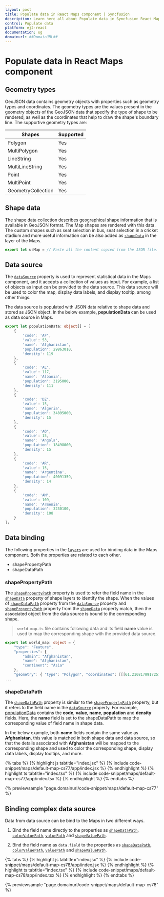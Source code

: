 ```yaml
---
layout: post
title: Populate data in React Maps component | Syncfusion
description: Learn here all about Populate data in Syncfusion React Maps component of Syncfusion Essential JS 2 and more.
control: Populate data 
platform: ej2-react
documentation: ug
domainurl: ##DomainURL##
---
```


# Populate data in React Maps component

## Geometry types

GeoJSON data contains geometry objects with properties such as geometry types and coordinates. The geometry types are the values present in the geometry objects of the GeoJSON data that specify the type of shape to be rendered, as well as the coordinates that help to draw the shape's boundary line. The supportive geometry types are:

| **Shapes** | **Supported** |
| --- | --- |
|Polygon| Yes |
|MultiPolygon| Yes |
|LineString| Yes |
|MultiLineString| Yes |
|Point| Yes |
|MultiPoint| Yes |
|GeometryCollection| Yes |

## Shape data

The shape data collection describes geographical shape information that is available in GeoJSON format. The Map shapes are rendered with this data. The custom shapes such as seat selection in bus, seat selection in a cricket stadium and more useful information can be also added as [`shapeData`](https://ej2.syncfusion.com/react/documentation/api/maps/layerSettingsModel/#shapedata) in the layer of the Maps.

```ts
export let usMap = // Paste all the content copied from the JSON file.
```

## Data source

The [`dataSource`](https://ej2.syncfusion.com/react/documentation/api/maps/layerSettingsModel/#datasource) property is used to represent statistical data in the Maps component, and it accepts a collection of values as input. For example, a list of objects as input can be provided to the data source. This data source will be used to color the map, display data labels, and display tooltip, among other things.

The data source is populated with JSON data relative to shape data and stored as JSON object. In the below example, **populationData** can be used as data source in Maps.



```ts
export let populationData: object[] = [
    {
        'code': 'AF',
        'value': 53,
        'name': 'Afghanistan',
        'population': 29863010,
        'density': 119
    },
    {
        'code': 'AL',
        'value': 117,
        'name': 'Albania',
        'population': 3195000,
        'density': 111
    },
    {
        'code': 'DZ',
        'value': 15,
        'name': 'Algeria',
        'population': 34895000,
        'density': 15
    },
    {
        'code': 'AO',
        'value': 15,
        'name': 'Angola',
        'population': 18498000,
        'density': 15
    },
    {
        'code': 'AR',
        'value': 15,
        'name': 'Argentina',
        'population': 40091359,
        'density': 14
    },
    {
        'code': 'AM',
        'value': 109,
        'name': 'Armenia',
        'population': 3230100,
        'density': 108
    }
];
```

## Data binding

The following properties in the [`layers`](https://ej2.syncfusion.com/react/documentation/api/maps/layerSettingsModel/) are used for binding data in the Maps component. Both the properties are related to each other.

* shapePropertyPath
* shapeDataPath

### shapePropertyPath

The [`shapePropertyPath`](https://ej2.syncfusion.com/react/documentation/api/maps/layerSettingsModel/#shapepropertypath) property is used to refer the field name in the [`shapeData`](https://ej2.syncfusion.com/react/documentation/api/maps/layerSettingsModel/#shapedata) property of shape layers to identify the shape. When the values of [`shapeDataPath`](https://ej2.syncfusion.com/react/documentation/api/maps/layerSettingsModel/#shapedatapath) property from the [`dataSource`](https://ej2.syncfusion.com/react/documentation/api/maps/layerSettingsModel/#datasource) property and [`shapePropertyPath`](https://ej2.syncfusion.com/react/documentation/api/maps/layerSettingsModel/#shapepropertypath) property from the [`shapeData`](https://ej2.syncfusion.com/react/documentation/api/maps/layerSettingsModel/#shapedata) property match, then the associated object from the data source is bound to the corresponding shape.

>`world-map.ts` file contains following data and its field **name** value is used to map the corresponding shape with the provided data source.

```ts
export let world_map: object = {
    "type": "Feature",
    "properties": {
        "admin": "Afghanistan",
        "name": "Afghanistan",
        "continent": "Asia"
    },
    "geometry": { "type": "Polygon", "coordinates": [[[61.21081709172573, https://ej2.syncfusion.com/react/documentation. },
...

```

### shapeDataPath

The [`shapeDataPath`](https://ej2.syncfusion.com/react/documentation/api/maps/layerSettingsModel/#shapedatapath) property is similar to the [`shapePropertyPath`](https://ej2.syncfusion.com/react/documentation/api/maps/layerSettingsModel/#shapepropertypath) property, but it refers to the field name in the [`dataSource`](https://ej2.syncfusion.com/react/documentation/api/maps/layerSettingsModel/#datasource) property. For example, [populationData](#data-source) contains the **code**, **value**, **name**, **population** and **density** fields. Here, the **name** field is set to the shapeDataPath to map the corresponding value of field name in shape data.

In the below example, both **name** fields contain the same value as **Afghanistan**, this value is matched in both shape data and data source, so that the details associated with **Afghanistan** will be mapped to the corresponding shape and used to color the corresponding shape, display data labels, display tooltips, and more.

{% tabs %}
{% highlight js tabtitle="index.jsx" %}
{% include code-snippet/maps/default-map-cs77/app/index.jsx %}
{% endhighlight %}
{% highlight ts tabtitle="index.tsx" %}
{% include code-snippet/maps/default-map-cs77/app/index.tsx %}
{% endhighlight %}
{% endtabs %}

 {% previewsample "page.domainurl/code-snippet/maps/default-map-cs77" %}

<!-- markdownlint-disable MD010 -->

## Binding complex data source

Data from data source can be bind to the Maps in two different ways.

1. Bind the field name directly to the properties as [`shapeDataPath`](https://ej2.syncfusion.com/react/documentation/api/maps/layerSettingsModel/#shapedatapath), [`colorValuePath`](https://ej2.syncfusion.com/react/documentation/api/maps/markerSettingsModel/#colorvaluepath),
[`valuePath`](https://ej2.syncfusion.com/react/documentation/api/maps/tooltipSettingsModel/#valuepath) and [`shapeValuePath`](https://ej2.syncfusion.com/react/documentation/api/maps/markerSettingsModel/#shapevaluepath).

2. Bind the field name as `data.field` to the properties as [`shapeDataPath`](../api/maps/layerSettingsModel/#shapedatapath), [`colorValuePath`](https://ej2.syncfusion.com/react/documentation/api/maps/markerSettingsModel/#colorvaluepath),
[`valuePath`](https://ej2.syncfusion.com/react/documentation/api/maps/tooltipSettingsModel/#valuepath) and [`shapeValuePath`](https://ej2.syncfusion.com/react/documentation/api/maps/markerSettingsModel/#shapevaluepath).

{% tabs %}
{% highlight js tabtitle="index.jsx" %}
{% include code-snippet/maps/default-map-cs78/app/index.jsx %}
{% endhighlight %}
{% highlight ts tabtitle="index.tsx" %}
{% include code-snippet/maps/default-map-cs78/app/index.tsx %}
{% endhighlight %}
{% endtabs %}

 {% previewsample "page.domainurl/code-snippet/maps/default-map-cs78" %}